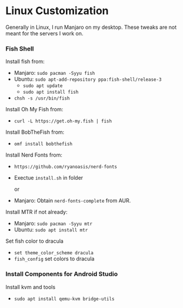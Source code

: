 # Linux Customization

Generally in Linux, I run Manjaro on my desktop. These tweaks are not meant for the servers I work on.

### Fish Shell

Install fish from:

- Manjaro: `sudo pacman -Syyu fish`
- Ubuntu: `sudo apt-add-repository ppa:fish-shell/release-3`
  - `sudo apt update`
  - `sudo apt install fish`
- `chsh -s /usr/bin/fish`

Install Oh My Fish from:

- `curl -L https://get.oh-my.fish | fish`

Install BobTheFish from:

- `omf install bobthefish`

Install Nerd Fonts from:

- `https://github.com/ryanoasis/nerd-fonts`
- Exectue `install.sh` in folder

    or

- Manjaro: Obtain `nerd-fonts-complete` from AUR.

Install MTR if not already:

- Manjaro: `sudo pacman -Syyu mtr`
- Ubuntu: `sudo apt install mtr`

Set fish color to dracula

- `set theme_color_scheme dracula`
- `fish_config` set colors to dracula

### Install Components for Android Studio

Install kvm and tools
- `sudo apt install qemu-kvm bridge-utils`
